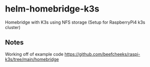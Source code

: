 # helm-homebridge-k3s
Homebridge with K3s using NFS storage (Setup for RaspberryPi4 k3s cluster)


## Notes
Working off of example code https://github.com/beefcheeks/raspi-k3s/tree/main/homebridge
